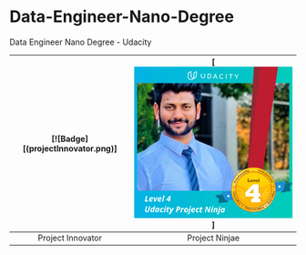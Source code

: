 # Data-Engineer-Nano-Degree
Data Engineer Nano Degree - Udacity


| [![Badge][(projectInnovator.png)]  | [![Badge](projectNinja.png)] |
|:---:|:---:|
| Project Innovator | Project Ninjae |
